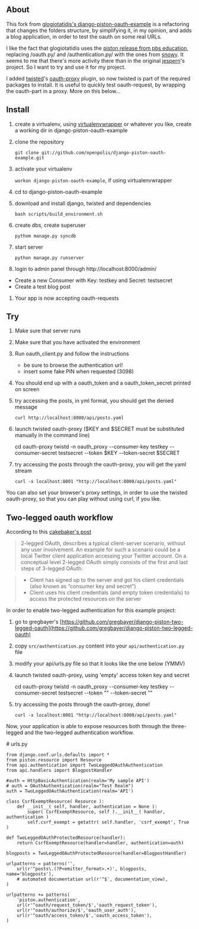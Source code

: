 ## About

This fork from [glogiotatidis's django-piston-oauth-example](https://github.com/glogiotatidis/django-piston-oauth-example)
is a refactoring that changes the folders structure, by simplifying it, in my opinion, and adds a blog application, in order to test the oauth on some real URLs.


I like the fact that glogiotatidis uses the [piston release from pbs education](https://github.com/pbs-education/django-piston), replacing /oauth.py/ and
/authentication.py/ with the ones from [snowy](http://git.gnome.org/browse/snowy/tree/).
It seems to me that there's more activity there than in the original [jespern](https://bitbucket.org/jespern/django-piston/wiki/Home)'s project.
So I want to try and use it for my project.

I added [twisted](http://twistedmatrix.com/trac/)'s [oauth-proxy](https://github.com/mojodna/oauth-proxy) plugin, so now twisted is part of the required packages to install. It is useful to quickly test oauth-request, by wrapping the oauth-part in a proxy. More on this below...

## Install

1. create a virtualenv, using [virtualenvwrapper](http://www.doughellmann.com/docs/virtualenvwrapper/command_ref.html) or whatever you like, create a working dir in django-piston-oauth-example
1. clone the repository

    `git clone git://github.com/openpolis/django-piston-oauth-example.git`

1. activate your virtualenv 

    `workon django-piston-oauth-example`, if using virtualenvwrapper
    
1. cd to django-piston-oauth-example
1. download and install django, twisted and dependencies

    `bash scripts/build_environment.sh`
    
1. create dbs, create superuser

    `pythom manage.py syncdb`
    
1. start server

    `python manage.py runserver`
    
1. login to admin panel through http://localhost:8000/admin/
  * Create a new Consumer with Key: testkey and Secret: testsecret
  * Create a test blog post
1. Your app is now accepting oauth-requests

## Try
1. Make sure that server runs
1. Make sure that you have activated the environment
1. Run oauth_client.py and follow the instructions 
   * be sure to browse the authentication url!
   * insert some fake PIN when requested (3098)
1. You should end up with a oauth_token and a oauth_token_secret printed on screen
1. try accessing the posts, in yml format, you should get the denied message
    
    `curl http://localhost:8000/api/posts.yaml`
    
1. launch twisted oauth-proxy ($KEY and $SECRET must be substituted manually in the command line)

    cd oauth-proxy
    twistd -n oauth_proxy --consumer-key testkey --consumer-secret testsecret --token $KEY --token-secret $SECRET

1. try accessing the posts through the oauth-proxy, you will get the yaml stream

    `curl -x localhost:8001 "http://localhost:8000/api/posts.yaml"`

You can also set your browser's proxy settings, in order to use the twisted oauth-proxy, so that you can play without using curl, if you like.


## Two-legged oauth workflow
According to this [cakebaker's post](http://cakebaker.42dh.com/2011/01/10/2-legged-vs-3-legged-oauth/)

> 2-legged OAuth, describes a typical client-server scenario, without any user involvement. 
> An example for such a scenario could be a local Twitter client application accessing your Twitter account.
> On a conceptual level 2-legged OAuth simply consists of the first and last steps of 3-legged OAuth:

> * Client has signed up to the server and got his client credentials (also known as “consumer key and secret”)
> * Client uses his client credentials (and empty token credentials) to access the protected resources on the server

In order to enable two-legged authentication for this example project:

1. go to gregbayer's [https://github.com/gregbayer/django-piston-two-legged-oauth](https://github.com/gregbayer/django-piston-two-legged-oauth)
1. copy `src/authentication.py` content into your `api/authentication.py` file
1. modify your api/urls.py file so that it looks like the one below (YMMV)
1. launch twisted oauth-proxy, using 'empty' access token key and secret

    cd oauth-proxy
    twistd -n oauth_proxy --consumer-key testkey --consumer-secret testsecret --token "" --token-secret ""

1. try accessing the posts through the oauth-proxy, done!

    `curl -x localhost:8001 "http://localhost:8000/api/posts.yaml"`

Now, your application is able to expose resources both through the three-legged and the two-legged authentication workflow.


\# urls.py

    from django.conf.urls.defaults import *
    from piston.resource import Resource
    from api.authentication import TwoLeggedOAuthAuthentication
    from api.handlers import BlogpostHandler

    #auth = HttpBasicAuthentication(realm='My sample API')
    # auth = OAuthAuthentication(realm="Test Realm")
    auth = TwoLeggedOAuthAuthentication(realm='API')

    class CsrfExemptResource( Resource ):
        def __init__( self, handler, authentication = None ):
            super( CsrfExemptResource, self ).__init__( handler, authentication )
            self.csrf_exempt = getattr( self.handler, 'csrf_exempt', True )

    def TwoLeggedOAuthProtectedResource(handler):
        return CsrfExemptResource(handler=handler, authentication=auth)

    blogposts = TwoLeggedOAuthProtectedResource(handler=BlogpostHandler)

    urlpatterns = patterns('',
        url(r'^posts\.(?P<emitter_format>.+)', blogposts, name='blogposts'),
        # automated documentation url(r'^$', documentation_view),
    )

    urlpatterns += patterns(
        'piston.authentication',
        url(r'^oauth/request_token/$','oauth_request_token'),
        url(r'^oauth/authorize/$','oauth_user_auth'),
        url(r'^oauth/access_token/$','oauth_access_token'),
    )



